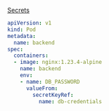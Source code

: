 [Secrets](https://kubernetes.io/docs/concepts/configuration/secret/)

```yaml
apiVersion: v1
kind: Pod
metadata:
  name: backend
spec:
  containers:
  - image: nginx:1.23.4-alpine
    name: backend
    env:
    - name: DB_PASSWORD
      valueFrom:
        secretKeyRef:
          name: db-credentials
```
